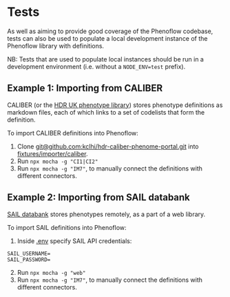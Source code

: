 # Tests

As well as aiming to provide good coverage of the Phenoflow codebase, tests can also be used to populate a local development instance of the Phenoflow library with definitions.

NB: Tests that are used to populate local instances should be run in a development environment (i.e. without a `NODE_ENV=test` prefix).

## Example 1: Importing from CALIBER

CALIBER (or the [HDR UK phenotype library](https://phenotypes.healthdatagateway.org/)) stores phenotype definitions as markdown files, each of which links to a set of codelists that form the definition.

To import CALIBER definitions into Phenoflow:

1. Clone [git@github.com:kclhi/hdr-caliber-phenome-portal.git](git@github.com:kclhi/hdr-caliber-phenome-portal.git) into [fixtures/importer/caliber](fixtures/importer/caliber).
2. Run `npx mocha -g "CI1|CI2"`
3. Run `npx mocha -g "IM7"`, to manually connect the definitions with different connectors.

## Example 2: Importing from SAIL databank

[SAIL databank](https://saildatabank.com/) stores phenotypes remotely, as a part of a web library.

To import SAIL definitions into Phenoflow:

1. Inside [.env](.env) specify SAIL API credentials:

```
SAIL_USERNAME=
SAIL_PASSWORD=
```

2. Run `npx mocha -g "web"`
3. Run `npx mocha -g "IM7"`, to manually connect the definitions with different connectors.
